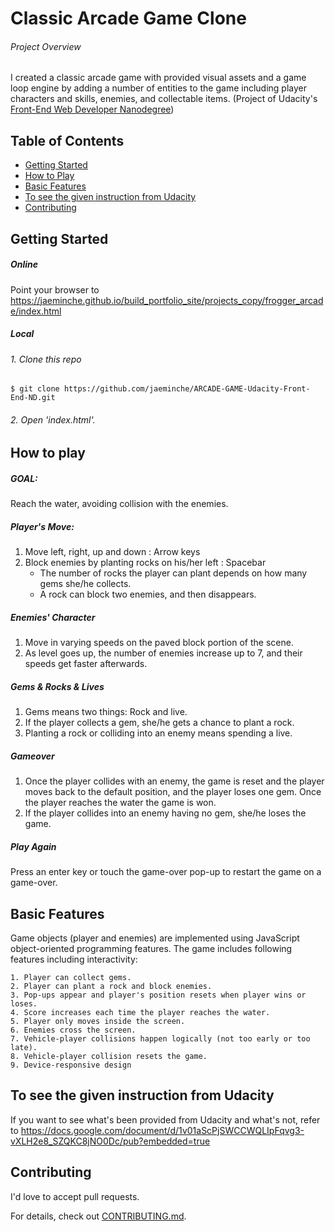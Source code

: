 # Classic Arcade Game Clone

###### Project Overview

I created a classic arcade game with provided visual assets and a game loop engine by adding a number of entities to the game including player characters and skills, enemies, and collectable items.
(Project of Udacity's [Front-End Web Developer Nanodegree](https://www.udacity.com/course/front-end-web-developer-nanodegree--nd001))


## Table of Contents

* [Getting Started](#Getting-Started)
* [How to Play](#How-to-Play)
* [Basic Features](#basic-features)
* [To see the given instruction from Udacity](#to-see-the-given-instruction-from-udacity)
* [Contributing](#Contributing)

## Getting Started

##### Online

Point your browser to https://jaeminche.github.io/build_portfolio_site/projects_copy/frogger_arcade/index.html

##### Local

###### 1. Clone this repo

```
$ git clone https://github.com/jaeminche/ARCADE-GAME-Udacity-Front-End-ND.git
````

###### 2. Open 'index.html'.


## How to play


##### GOAL:

Reach the water, avoiding collision with the enemies.

##### Player's Move:
1. Move left, right, up and down : Arrow keys
2. Block enemies by planting rocks on his/her left : Spacebar
    - The number of rocks the player can plant depends on how many gems she/he collects.
    - A rock can block two enemies, and then disappears.

##### Enemies' Character
1. Move in varying speeds on the paved block portion of the scene.
2. As level goes up, the number of enemies increase up to 7, and their speeds get faster afterwards.

##### Gems & Rocks & Lives
1. Gems means two things: Rock and live.
2. If the player collects a gem, she/he gets a chance to plant a rock.
3. Planting a rock or colliding into an enemy means spending a live.

##### Gameover
1. Once the player collides with an enemy, the game is reset and the player moves back to the default position, and the player loses one gem. Once the player reaches the water the game is won.
2. If the player collides into an enemy having no gem, she/he loses the game.

##### Play Again
Press an enter key or touch the game-over pop-up to restart the game on a game-over.

## Basic Features

Game objects (player and enemies) are implemented using JavaScript object-oriented programming features.
The game includes following features including interactivity:

    1. Player can collect gems.
    2. Player can plant a rock and block enemies.
    3. Pop-ups appear and player's position resets when player wins or loses.
    4. Score increases each time the player reaches the water.
	5. Player only moves inside the screen.
	6. Enemies cross the screen.
	7. Vehicle-player collisions happen logically (not too early or too late).
	8. Vehicle-player collision resets the game.
	9. Device-responsive design

## To see the given instruction from Udacity

If you want to see what's been provided from Udacity and what's not, refer to https://docs.google.com/document/d/1v01aScPjSWCCWQLIpFqvg3-vXLH2e8_SZQKC8jNO0Dc/pub?embedded=true


## Contributing

I'd love to accept pull requests.

For details, check out [CONTRIBUTING.md](CONTRIBUTING.md).